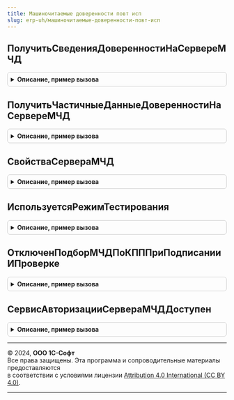 ```yaml
---
title: Машиночитаемые доверенности повт исп
slug: erp-uh/машиночитаемые-доверенности-повт-исп
---
```



## ПолучитьСведенияДоверенностиНаСервереМЧД
<details style="margin: 1em 0; padding: 0.5em; border: 1px solid #ccc; border-radius: 6px;">

<summary style="font-weight: bold; cursor: pointer;">Описание, пример вызова</summary>

```bsl

// См. МашиночитаемыеДоверенности.ПолучитьСведенияДоверенностиНаСервереМЧД
Функция ПолучитьСведенияДоверенностиНаСервереМЧД(НомерДоверенности, ИННДоверителя, ТокенДоступа = "") Экспорт
```

Пример вызова
```bsl
Результат = МашиночитаемыеДоверенностиПовтИсп.ПолучитьСведенияДоверенностиНаСервереМЧД(НомерДоверенности, ИННДоверителя, ТокенДоступа);
```
</details>

## ПолучитьЧастичныеДанныеДоверенностиНаСервереМЧД
<details style="margin: 1em 0; padding: 0.5em; border: 1px solid #ccc; border-radius: 6px;">

<summary style="font-weight: bold; cursor: pointer;">Описание, пример вызова</summary>

```bsl

// См. МашиночитаемыеДоверенности.ПолучитьЧастичныеДанныеДоверенностиНаСервереМЧД
Функция ПолучитьЧастичныеДанныеДоверенностиНаСервереМЧД(НомерДоверенности, ТокенДоступа = "", ПоказыватьСлужебныеСообщения = Истина) Экспорт
```

Пример вызова
```bsl
Результат = МашиночитаемыеДоверенностиПовтИсп.ПолучитьЧастичныеДанныеДоверенностиНаСервереМЧД(НомерДоверенности, ТокенДоступа, ПоказыватьСлужебныеСообщения);
```
</details>

## СвойстваСервераМЧД
<details style="margin: 1em 0; padding: 0.5em; border: 1px solid #ccc; border-radius: 6px;">

<summary style="font-weight: bold; cursor: pointer;">Описание, пример вызова</summary>

```bsl

// Свойства сервера МЧД.
//
// Возвращаемое значение:
//  Структура:
//  * АдресСервера - Строка
//  * АдресСервераБезАутентификации - Строка
//  * РесурсКорняAPI - Строка
//  * ЛогинОператора - Строка
//  * ПарольОператора - Строка
//  * ИспользоватьРасширенияAPI - Булево
//
Функция СвойстваСервераМЧД() Экспорт
```

Пример вызова
```bsl
Результат = МашиночитаемыеДоверенностиПовтИсп.СвойстваСервераМЧД() 
```
</details>

## ИспользуетсяРежимТестирования
<details style="margin: 1em 0; padding: 0.5em; border: 1px solid #ccc; border-radius: 6px;">

<summary style="font-weight: bold; cursor: pointer;">Описание, пример вызова</summary>

```bsl

// Используется режим тестирования.
//
// Возвращаемое значение:
//  Булево
//
Функция ИспользуетсяРежимТестирования() Экспорт
```

Пример вызова
```bsl
Результат = МашиночитаемыеДоверенностиПовтИсп.ИспользуетсяРежимТестирования() 
```
</details>

## ОтключенПодборМЧДПоКПППриПодписанииИПроверке
<details style="margin: 1em 0; padding: 0.5em; border: 1px solid #ccc; border-radius: 6px;">

<summary style="font-weight: bold; cursor: pointer;">Описание, пример вызова</summary>

```bsl

// Возвращаемое значение:
//  Булево
//
Функция ОтключенПодборМЧДПоКПППриПодписанииИПроверке() Экспорт
```

Пример вызова
```bsl
Результат = МашиночитаемыеДоверенностиПовтИсп.ОтключенПодборМЧДПоКПППриПодписанииИПроверке() 
```
</details>

## СервисАвторизацииСервераМЧДДоступен
<details style="margin: 1em 0; padding: 0.5em; border: 1px solid #ccc; border-radius: 6px;">

<summary style="font-weight: bold; cursor: pointer;">Описание, пример вызова</summary>

```bsl

// Возвращаемое значение:
//  Булево
//
Функция СервисАвторизацииСервераМЧДДоступен() Экспорт
```

Пример вызова
```bsl
Результат = МашиночитаемыеДоверенностиПовтИсп.СервисАвторизацииСервераМЧДДоступен() 
```
</details>

---

© 2024, **ООО 1С-Софт**  
Все права защищены. Эта программа и сопроводительные материалы предоставляются  
в соответствии с условиями лицензии [Attribution 4.0 International (CC BY 4.0)](https://creativecommons.org/licenses/by/4.0/legalcode).

---
